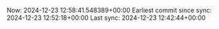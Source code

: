 Now: 2024-12-23 12:58:41.548389+00:00 Earliest commit since sync: 2024-12-23 12:52:18+00:00 Last sync: 2024-12-23 12:42:44+00:00
